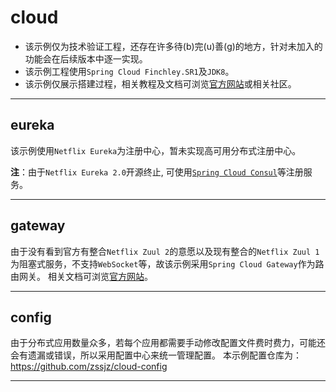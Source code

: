 # cloud

- 该示例仅为技术验证工程，还存在许多待(b)完(u)善(g)的地方，针对未加入的功能会在后续版本中逐一实现。
- 该示例工程使用`Spring Cloud Finchley.SR1`及`JDK8`。
- 该示例仅展示搭建过程，相关教程及文档可浏览[官方网站](https://projects.spring.io/spring-cloud/)或相关社区。

---

## eureka

该示例使用`Netflix Eureka`为注册中心，暂未实现高可用分布式注册中心。

**注**：由于`Netflix Eureka 2.0`开源终止, 可使用[`Spring Cloud Consul`](https://cloud.spring.io/spring-cloud-consul/)等注册服务。

---

## gateway

由于没有看到官方有整合`Netflix Zuul 2`的意愿以及现有整合的`Netflix Zuul 1`为阻塞式服务，不支持`WebSocket`等，故该示例采用`Spring Cloud Gateway`作为路由网关。
相关文档可浏览[官方网站](https://cloud.spring.io/spring-cloud-gateway/)。

---

## config

由于分布式应用数量众多，若每个应用都需要手动修改配置文件费时费力，可能还会有遗漏或错误，所以采用配置中心来统一管理配置。
本示例配置仓库为：https://github.com/zssjz/cloud-config

---
